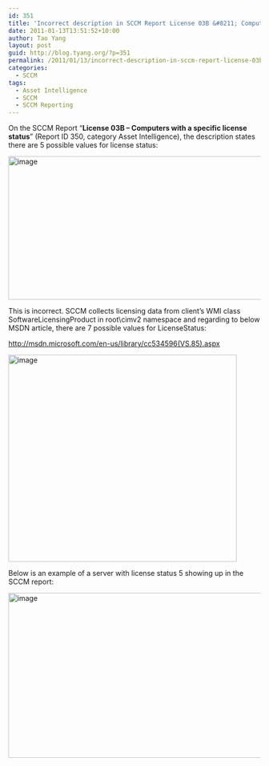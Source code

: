 ```yaml
---
id: 351
title: 'Incorrect description in SCCM Report License 03B &#8211; Computers with a specific license status (Report ID 350)'
date: 2011-01-13T13:51:52+10:00
author: Tao Yang
layout: post
guid: http://blog.tyang.org/?p=351
permalink: /2011/01/13/incorrect-description-in-sccm-report-license-03b-computers-with-a-specific-license-status-report-id-350/
categories:
  - SCCM
tags:
  - Asset Intelligence
  - SCCM
  - SCCM Reporting
---
```

On the SCCM Report “<strong>License 03B – Computers with a specific license status</strong>” (Report ID 350, category Asset Intelligence), the description states there are 5 possible values for license status:

<a href="http://blog.tyang.org/wp-content/uploads/2011/01/image.png"><img style="display: inline; border: 0px;" title="image" src="http://blog.tyang.org/wp-content/uploads/2011/01/image_thumb.png" border="0" alt="image" width="562" height="286" /></a>

This is incorrect. SCCM collects licensing data from client’s WMI class SoftwareLicensingProduct in root\cimv2 namespace and regarding to below MSDN article, there are 7 possible values for LicenseStatus:

<a href="http://msdn.microsoft.com/en-us/library/cc534596(VS.85).aspx">http://msdn.microsoft.com/en-us/library/cc534596(VS.85).aspx</a>

<a href="http://blog.tyang.org/wp-content/uploads/2011/01/image1.png"><img style="display: inline; border: 0px;" title="image" src="http://blog.tyang.org/wp-content/uploads/2011/01/image_thumb1.png" border="0" alt="image" width="456" height="413" /></a>

Below is an example of a server with license status 5 showing up in the SCCM report:

<a href="http://blog.tyang.org/wp-content/uploads/2011/01/image2.png"><img style="display: inline; border: 0px;" title="image" src="http://blog.tyang.org/wp-content/uploads/2011/01/image_thumb2.png" border="0" alt="image" width="681" height="329" /></a>